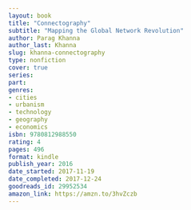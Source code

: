 ```yaml
---
layout: book
title: "Connectography"
subtitle: "Mapping the Global Network Revolution"
author: Parag Khanna
author_last: Khanna
slug: khanna-connectography
type: nonfiction
cover: true
series: 
part: 
genres:
- cities
- urbanism
- technology
- geography
- economics
isbn: 9780812988550
rating: 4
pages: 496
format: kindle
publish_year: 2016
date_started: 2017-11-19
date_completed: 2017-12-24
goodreads_id: 29952534
amazon_link: https://amzn.to/3hvZczb
---
```

